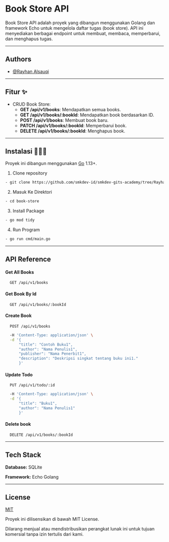 # Book Store API

Book Store API adalah proyek yang dibangun menggunakan Golang dan framework Echo untuk mengelola daftar tugas (book store). API ini menyediakan berbagai endpoint untuk membuat, membaca, memperbarui, dan menghapus tugas.

---

## Authors

- [@Rayhan Alsauqi](https://github.com/RayhanAsauqi)

---

## Fitur ✨

- CRUD Book Store:
  - **GET /api/v1/books**: Mendapatkan semua books.
  - **GET /api/v1/books/:bookId**: Mendapatkan book berdasarkan ID.
  - **POST /api/v1/books**: Membuat book baru.
  - **PATCH /api/v1/books/:bookId**: Memperbarui book.
  - **DELETE /api/v1/books/:bookId**: Menghapus book.

---

## Instalasi 👨🏻‍💻

Proyek ini dibangun menggunakan [Go](https://go.dev/dl/) 1.13+.

1. Clone repository

```sh
- git clone https://github.com/smkdev-id/smkdev-gits-academy/tree/Rayhan-Alsauqi
```

2. Masuk Ke Direktori

```sh
- cd book-store
```

3. Install Package

```sh
- go mod tidy
```

4. Run Program

```sh
- go run cmd/main.go
```

---

## API Reference

#### Get All Books

```http
  GET /api/v1/books
```

#### Get Book By Id

```http
  GET /api/v1/books/:bookId
```

#### Create Book

```http
  POST /api/v1/books
```

```sh
  -H 'Content-Type: application/json' \
  -d '{
      "title": "Contoh Buku1",
      "author": "Nama Penulis1",
      "publisher": "Nama Penerbit1",
      "description": "Deskripsi singkat tentang buku ini1."
      }'
```

#### Update Todo

```http
  PUT /api/v1/todo/:id
```

```sh
  -H 'Content-Type: application/json' \
  -d '{
      "title": "Buku1",
      "author": "Nama Penulis1"
      }'
```

#### Delete book

```http
  DELETE /api/v1/books/:bookId
```

---

## Tech Stack

**Database:** SQLite

**Framework:** Echo Golang

---

## License

[MIT](https://choosealicense.com/licenses/mit/)

Proyek ini dilisensikan di bawah MIT License.

Dilarang menjual atau mendistribusikan perangkat lunak ini untuk tujuan komersial tanpa izin tertulis dari kami.
